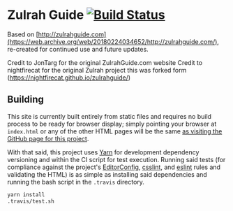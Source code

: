 # Zulrah Guide [![Build Status](https://travis-ci.org/Nightfirecat/zulrahguide.svg?branch=master)](https://travis-ci.org/Nightfirecat/zulrahguide)

Based on [http://zulrahguide.com](https://web.archive.org/web/20180224034652/http://zulrahguide.com/),
re-created for continued use and future updates.

Credit to JonTarg for the original ZulrahGuide.com website
Credit to nightfirecat for the original Zulrah project this was forked form (https://nightfirecat.github.io/zulrahguide/)
## Building

This site is currently built entirely from static files and requires no build process to be ready
for browser display; simply pointing your browser at `index.html` or any of the other HTML pages
will be the same [as visiting the GitHub page for this
project](https://ftwpker.github.io/zulrahguide/).

With that said, this project uses [Yarn](https://yarnpkg.com) for development dependency versioning
and within the CI script for test execution. Running said tests (for compliance against the
project's [EditorConfig](https://editorconfig.org/), [csslint](https://github.com/CSSLint/csslint),
and [eslint](https://github.com/eslint/eslint) rules and validating the HTML) is as simple as
installing said dependencies and running the bash script in the `.travis` directory.

```sh
yarn install
.travis/test.sh
```
